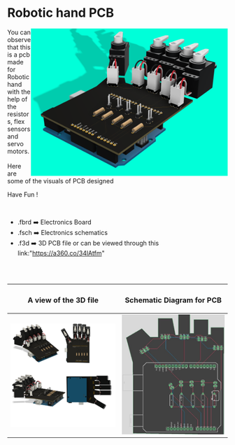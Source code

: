 
<h1>Robotic hand PCB</h1>

<div>
   <img width=450 align=right src="https://github.com/Electroversity/Electroverse/blob/main/PCB%20Designs/03-robotic%20hand/pcb%20design%20board%20v5.png"/>
   <p>You can observe that this is a pcb made for Robotic hand with the help of the resistors, flex sensors and servo motors.<br><br>Here are some of the visuals of PCB designed<br>
        
   Have Fun !
  </p>
<br>

   - .fbrd ➡️ Electronics Board
   - .fsch ➡️ Electronics schematics
   - .f3d  ➡️ 3D PCB file or can be viewed through this link:"https://a360.co/34lAtfm"
   
<br> <br>  
<div align=center>
   
| <h3>A view of the 3D file</h2> | <h3>Schematic Diagram for PCB</h3> |      
| --- | --- |
| <img width=600 align=center src="https://github.com/Electroversity/Electroverse/blob/main/PCB%20Designs/03-robotic%20hand/img1.png"/><br><img width=600 align=center src="https://github.com/Electroversity/Electroverse/blob/main/PCB%20Designs/03-robotic%20hand/img2.png"/> |    <img width="500" src="https://github.com/Electroversity/Electroverse/blob/main/PCB%20Designs/03-robotic%20hand/sch.jpg"> | 
 
</div>

 
